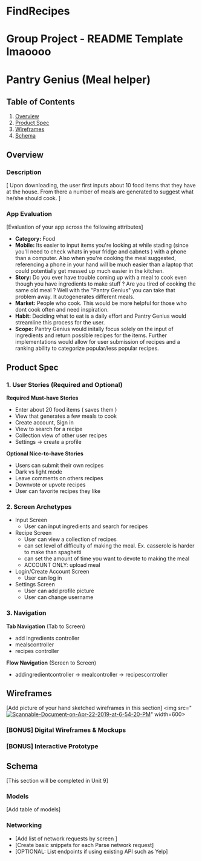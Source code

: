 # FindRecipes
Group Project - README Template
lmaoooo
===

# Pantry Genius (Meal helper)

## Table of Contents
1. [Overview](#Overview)
1. [Product Spec](#Product-Spec)
1. [Wireframes](#Wireframes)
2. [Schema](#Schema)

## Overview
### Description
[ Upon downloading, the user first inputs about 10 food items that they have at the house.  From there a number of meals are generated to suggest what he/she should cook. ]

### App Evaluation
[Evaluation of your app across the following attributes]
- **Category:** Food
- **Mobile:**  Its easier to input items you're looking at while stading (since you'll need to check whats in your fridge and cabnets ) with a phone than a computer.  Also when you're cooking the meal suggested, referencing a phone in your hand will be much easier than a laptop that could potentially get messed up much easier in the kitchen.
- **Story:**  Do you ever have trouble coming up with a meal to cook even though you have ingredients to make stuff ?  Are you tired of cooking the same old meal ? Well with the "Pantry Genius" you can take that problem away.  It autogenerates different meals.
- **Market:** People who cook.  This would be more helpful for those who dont cook often and need inspiration.
- **Habit:** Deciding what to eat is a daily effort and Pantry Genius would streamline this process for the user. 
- **Scope:** Pantry Genius would initally focus solely on the input of ingredients and return possible recipes for the items. Further implementations would allow for user submission of recipes and a ranking ability to categorize popular/less popular recipes. 

## Product Spec

### 1. User Stories (Required and Optional)

**Required Must-have Stories**

* Enter about 20 food items  ( saves them )
* View that generates a few meals to cook
* Create account, Sign in
* View to search for a recipe
* Collection view of other user recipes
* Settings -> create a profile

**Optional Nice-to-have Stories**

* Users can submit their own recipes
* Dark vs light mode
* Leave comments on others recipes
* Downvote or upvote recipes
* User can favorite recipes they like

### 2. Screen Archetypes

* Input Screen
    * User can input ingredients and search for recipes
* Recipe Screen
    * User can view a collection of recipes
    * can set level of difficulty of making the meal.  Ex.  casserole is harder to make than spaghetti  
    * can set the amount of time you want to devote to making the meal 
    * ACCOUNT ONLY: upload meal
* Login/Create Account Screen
    * User can log in
* Settings Screen
    * User can add profile picture
    * User can change username 


### 3. Navigation

**Tab Navigation** (Tab to Screen)

* add ingredients controller
* mealscontroller
* recipes controller

**Flow Navigation** (Screen to Screen)

* addingredientcontroller -> mealcontroller -> recipescontroller

## Wireframes
[Add picture of your hand sketched wireframes in this section]
<img src="<a href="https://ibb.co/Twc3MZ4"><img src="https://i.ibb.co/mRJW5m9/Scannable-Document-on-Apr-22-2019-at-6-54-20-PM.png" alt="Scannable-Document-on-Apr-22-2019-at-6-54-20-PM" border="0"></a>" width=600>

### [BONUS] Digital Wireframes & Mockups

### [BONUS] Interactive Prototype

## Schema 
[This section will be completed in Unit 9]
### Models
[Add table of models]
### Networking
- [Add list of network requests by screen ]
- [Create basic snippets for each Parse network request]
- [OPTIONAL: List endpoints if using existing API such as Yelp]
